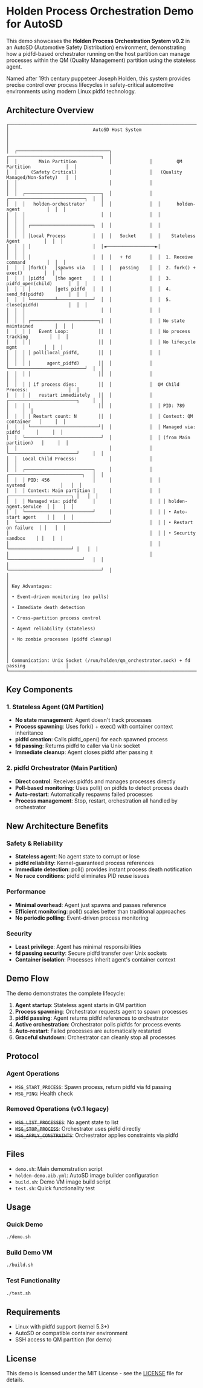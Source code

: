 # Holden Process Orchestration Demo for AutoSD

This demo showcases the **Holden Process Orchestration System v0.2** in an AutoSD (Automotive Safety Distribution) environment, demonstrating how a pidfd-based orchestrator running on the host partition can manage processes within the QM (Quality Management) partition using the stateless agent.

Named after 19th century puppeteer Joseph Holden, this system provides precise control over process lifecycles in safety-critical automotive environments using modern Linux pidfd technology.

## Architecture Overview

```
┌──────────────────────────────────────────────────────────────────────────────────────────┐
│                               AutoSD Host System                                         │
│                                                                                          │
│  ┌──────────────────────────────────┐              ┌──────────────────────────────────┐  │
│  │        Main Partition            │              │         QM Partition             │  │
│  │     (Safety Critical)            │              │   (Quality Managed/Non-Safety)   │  │
│  │                                  │              │                                  │  │
│  │  ┌────────────────────────────┐  │              │  ┌────────────────────────────┐  │  │
│  │  │   holden-orchestrator      │  │              │  │      holden-agent          │  │  │
│  │  │                            │  │              │  │                            │  │  │
│  │  │ ┌───────────────────────┐  │  │              │  │                            │  │  │
│  │  │ │Local Process          │  │  │   Socket     │  │    Stateless Agent         │  │  │
│  │  │ │                       │  │◄──────────────────►│                            │  │  │
│  │  │ │                       │  │  │   + fd       │  │  1. Receive command        │  │  │
│  │  │ │fork()   │spawns via   │  │  │   passing    │  │  2. fork() + exec()        │  │  │
│  │  │ │pidfd    │the agent    │  │  │              │  │  3. pidfd_open(child)      │  │  │
│  │  │ │         │gets pidfd   │  │  │              │  │  4. send_fd(pidfd)         │  │  │
│  │  │ └─────────┴─────────────┘  │  │              │  │  5. close(pidfd)           │  │  │
│  │  │                            │  │              │  │                            │  │  │
│  │  │ ┌─────────────────────────┐│  │              │  │ No state maintained        │  │  │
│  │  │ │   Event Loop:           ││  │              │  │ No process tracking        │  │  │
│  │  │ │                         ││  │              │  │ No lifecycle mgmt          │  │  │
│  │  │ │ poll(local_pidfd,       ││  │              │  │                            │  │  │
│  │  │ │      agent_pidfd)       ││  │              │  └────────────────────────────┘  │  │
│  │  │ │                         ││  │              │                                  │  │
│  │  │ │ if process dies:        ││  │              │  QM Child Process:               │  │
│  │  │ │   restart immediately   ││  │              │  ┌─────────────────────────┐     │  │
│  │  │ │                         ││  │              │  │ PID: 789                │     │  │
│  │  │ │ Restart count: N        ││  │              │  │ Context: QM container   │     │  │
│  │  │ └─────────────────────────┘│  │              │  │ Managed via: pidfd      │     │  │
│  │  └────────────────────────────┘  │              │  │ (from Main partition)   │     │  │
│  │                                  │              │  └─────────────────────────┘     │  │
│  │  Local Child Process:            │              │                                  │  │
│  │  ┌─────────────────────────┐     │              │  ┌───────────────────────────┐   │  │
│  │  │ PID: 456                │     │              │  │       systemd             │   │  │
│  │  │ Context: Main partition │     │              │  │ ┌───────────────────────┐ │   │  │
│  │  │ Managed via: pidfd      │     │              │  │ │ holden-agent.service  │ │   │  │
│  │  └─────────────────────────┘     │              │  │ │ • Auto-start agent    │ │   │  │
│  └──────────────────────────────────┘              │  │ │ • Restart on failure  │ │   │  │
│                                                    │  │ │ • Security sandbox    │ │   │  │
│                                                    │  │ └───────────────────────┘ │   │  │
│                                                    │  └───────────────────────────┘   │  │
│                                                    └──────────────────────────────────┘  │
│                                                                                          │
│ Key Advantages:                                                                          │
│ • Event-driven monitoring (no polls)                                                     │
│ • Immediate death detection                                                              │
│ • Cross-partition process control                                                        │
│ • Agent reliability (stateless)                                                          │
│ • No zombie processes (pidfd cleanup)                                                    │
│                                                                                          │
│ Communication: Unix Socket (/run/holden/qm_orchestrator.sock) + fd passing               │
└──────────────────────────────────────────────────────────────────────────────────────────┘
```

## Key Components

### 1. Stateless Agent (QM Partition)
- **No state management**: Agent doesn't track processes
- **Process spawning**: Uses fork() + exec() with container context inheritance
- **pidfd creation**: Calls pidfd_open() for each spawned process
- **fd passing**: Returns pidfd to caller via Unix socket
- **Immediate cleanup**: Agent closes pidfd after passing it

### 2. pidfd Orchestrator (Main Partition)
- **Direct control**: Receives pidfds and manages processes directly
- **Poll-based monitoring**: Uses poll() on pidfds to detect process death
- **Auto-restart**: Automatically respawns failed processes
- **Process management**: Stop, restart, orchestration all handled by orchestrator

## New Architecture Benefits

### Safety & Reliability
- **Stateless agent**: No agent state to corrupt or lose
- **pidfd reliability**: Kernel-guaranteed process references
- **Immediate detection**: poll() provides instant process death notification
- **No race conditions**: pidfd eliminates PID reuse issues

### Performance
- **Minimal overhead**: Agent just spawns and passes reference
- **Efficient monitoring**: poll() scales better than traditional approaches
- **No periodic polling**: Event-driven process monitoring

### Security
- **Least privilege**: Agent has minimal responsibilities
- **fd passing security**: Secure pidfd transfer over Unix sockets
- **Container isolation**: Processes inherit agent's container context

## Demo Flow

The demo demonstrates the complete lifecycle:

1. **Agent startup**: Stateless agent starts in QM partition
2. **Process spawning**: Orchestrator requests agent to spawn processes
3. **pidfd passing**: Agent returns pidfd references to orchestrator
4. **Active orchestration**: Orchestrator polls pidfds for process events
5. **Auto-restart**: Failed processes are automatically restarted
6. **Graceful shutdown**: Orchestrator can cleanly stop all processes

## Protocol

### Agent Operations
- `MSG_START_PROCESS`: Spawn process, return pidfd via fd passing
- `MSG_PING`: Health check

### Removed Operations (v0.1 legacy)
- ~~`MSG_LIST_PROCESSES`~~: No agent state to list
- ~~`MSG_STOP_PROCESS`~~: Orchestrator uses pidfd directly
- ~~`MSG_APPLY_CONSTRAINTS`~~: Orchestrator applies constraints via pidfd

## Files

- `demo.sh`: Main demonstration script
- `holden-demo.aib.yml`: AutoSD image builder configuration
- `build.sh`: Demo VM image build script
- `test.sh`: Quick functionality test

## Usage

### Quick Demo
```bash
./demo.sh
```

### Build Demo VM
```bash
./build.sh
```

### Test Functionality
```bash
./test.sh
```

## Requirements

- Linux with pidfd support (kernel 5.3+)
- AutoSD or compatible container environment
- SSH access to QM partition (for demo)


## License

This demo is licensed under the MIT License - see the [LICENSE](LICENSE) file for details.
